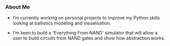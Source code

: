 ### About Me

- I’m currently working on personal projects to improve my Python skills looking at ballistics modeling and visualisation.

- I'm keen to build a 'Everything From NAND' simulator that will allow a user to build circuits from NAND gates and show how abstraction works.

